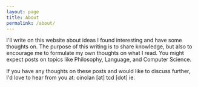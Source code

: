 ```yaml
---
layout: page
title: About
permalink: /about/
---
```


I'll write on this website about ideas I found interesting and have some thoughts on. The purpose of this writing is to share knowledge, but also to encourage me to formulate my own thoughts on what I read. You might expect posts on topics like Philosophy, Language, and Computer Science.

If you have any thoughts on these posts and would like to discuss further, I'd love to hear from you at: oinolan \[at\] tcd \[dot\] ie.
